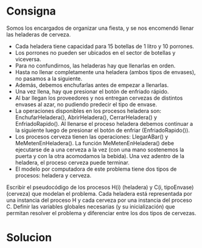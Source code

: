 # Consigna

Somos los encargados de organizar una fiesta, y se nos encomendó llenar las heladeras de cerveza.

- Cada heladera tiene capacidad para 15 botellas de 1 litro y 10 porrones.
- Los porrones no pueden ser ubicados en el sector de botellas y viceversa.
- Para no confundirnos, las heladeras hay que llenarlas en orden.
- Hasta no llenar completamente una heladera (ambos tipos de envases), no pasamos a la siguiente.
- Además, debemos enchufarlas antes de empezar a llenarlas.
- Una vez llena, hay que presionar el botón de enfriado rápido.
- Al bar llegan los proveedores y nos entregan cervezas de distintos envases al azar, no pudiendo predecir el tipo de envase.
- La operaciones disponibles en los procesos heladera son: EnchufarHeladera(), AbrirHeladera(), CerrarHeladera() y EnfriadoRapido(). Al llenarse el proceso heladera
  debemos continuar a la siguiente luego de presionar el botón de enfriar (EnfriadoRapido()).
- Los procesos cerveza tienen las operaciones: LlegarABar() y MeMetenEnHeladera(). La función MeMetenEnHeladera() debe ejecutarse de a una cerveza a la vez (con una mano sostenemos la puerta y con la otra acomodamos la bebida). Una vez adentro de la heladera, el proceso cerveza puede terminar.
- El modelo por computadora de este problema tiene dos tipos de procesos: heladera y cerveza.

Escribir el pseudocódigo de los procesos H(i) (heladera) y C(i, tipoEnvase) (cerveza) que modelan el problema.
Cada heladera está representada por una instancia del proceso H y cada cerveza por una instancia del proceso C.
Definir las variables globales necesarias (y su inicialización) que permitan resolver el problema y diferenciar entre los dos tipos de cervezas.

# Solucion
